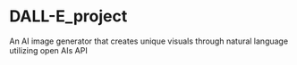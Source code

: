 # DALL-E_project
An AI image generator that creates unique visuals through natural language utilizing open AIs API
